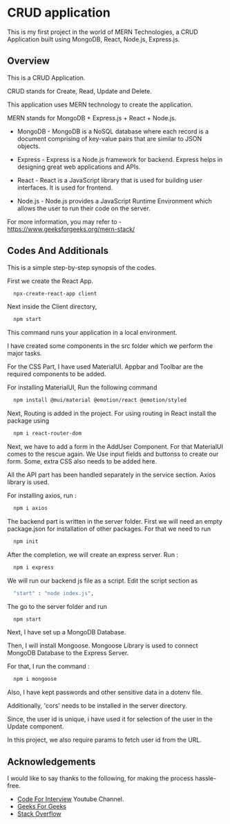 
# CRUD application

This is my first project in the world of MERN Technologies, a CRUD Application built using MongoDB, React, Node.js, Express.js. 


## Overview

This is a CRUD Application. 

CRUD stands for Create, Read, Update and Delete.

This application uses MERN technology to create the application.

MERN stands for MongoDB + Express.js + React + Node.js.

- MongoDB - MongoDB is a NoSQL database where each record is a document comprising of key-value pairs that are similar to JSON objects.

- Express - Express is a Node.js framework for backend. Express helps in designing great web applications and APIs.

- React - React is a JavaScript library that is used for building user interfaces. It is used for frontend.

- Node.js - Node.js provides a JavaScript Runtime Environment which allows the user to run their code on the server.

For more information, you may refer to - 
https://www.geeksforgeeks.org/mern-stack/

## Codes And Additionals

This is a simple step-by-step synopsis of the codes.

First we create the React App.

```bash
  npx-create-react-app client
```

Next inside the Client directory,

```bash
  npm start
```

This command runs your application in a local environment.

I have created some components in the src folder which we perform the major tasks.

For the CSS Part, I have used MaterialUI. Appbar and Toolbar are the required components to be added.

For installing MaterialUI, Run the following command

```bash
  npm install @mui/material @emotion/react @emotion/styled
```

Next, Routing is added in the project. For using routing in React install the package using 

```bash
  npm i react-router-dom
```

Next, we have to add a form in the AddUser Component. For that MaterialUI comes to the rescue again. We Use
input fields and buttonss to create our form. Some, extra CSS also needs to be added here.

All the API part has been handled separately in the service section. Axios library is used.

For installing axios, run : 

```bash
  npm i axios
```

The backend part is written in the server folder.
First we will need an empty package.json for installation of other packages. For that we need to run 

```bash
  npm init
```

After the completion, we will create an express server. Run :
```bash
  npm i express
```

We will run our backend js file as a script. Edit the script section as 
```bash
  "start" : "node index.js", 
```

The go to the server folder and run 

```bash
  npm start
```

Next, I have set up a MongoDB Database.

Then, I will install Mongoose. Mongoose Library is used to connect MongoDB Database to the Express Server.

For that, I run the command :

```bash
  npm i mongoose
```

Also, I have kept passwords and other sensitive data in a dotenv file.

Additionally, 'cors' needs to be installed in the server directory.

Since, the user id is unique, i have used it for selection of the user in the Update component.

In this project, we also require params to fetch user id from the URL.



## Acknowledgements

I would like to say thanks to the following, for making the process hassle-free.

 - [Code For Interview](https://www.youtube.com/@codeforinterview) Youtube Channel.
 - [Geeks For Geeks](https://www.geeksforgeeks.org/mern-stack/)
 - [Stack Overflow](https://stackoverflow.com/)

